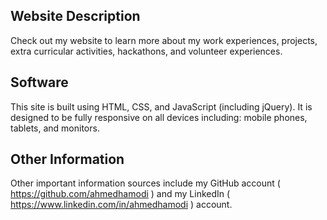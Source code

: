 ## Website Description

Check out my website to learn more about my work experiences, projects, extra curricular activities, hackathons, and volunteer experiences.


## Software

This site is built using HTML, CSS, and JavaScript (including jQuery). It is designed to be fully responsive on all devices including: mobile phones, tablets, and monitors.

## Other Information

Other important information sources include my GitHub account ( https://github.com/ahmedhamodi ) and my LinkedIn ( https://www.linkedin.com/in/ahmedhamodi ) account.
